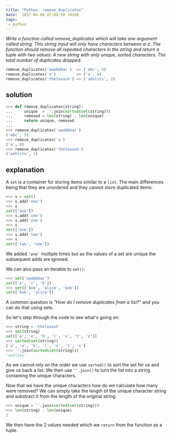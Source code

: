 ```yaml
---
title: "Python: remove_duplicates"
date:  2017-04-08 07:04:50 +0100
tags:
 - python
---
```


<em>
Write a function called remove_duplicates which will take one argument called string. 
This string input will only have characters between a-z.  
The function should remove all repeated characters in the string and return a tuple with two values:  
  A new string with only unique, sorted characters.  
  The total number of duplicates dropped.
</em>

```python
remove_duplicates('aaabbbac')  => ('abc', 5)
remove_duplicates('a')         => ('a', 0)
remove_duplicates('thelexash') => ('aehlstx', 2)
```

## solution

```python
>>> def remove_duplicates(string):
...     unique  = ''.join(sorted(set(string)))
...     removed = len(string) - len(unique)
...     return unique, removed
... 
>>> remove_duplicates('aaabbbac')
('abc', 5)
>>> remove_duplicates('a')
('a', 0)
>>> remove_duplicates('thelexash')
('aehlstx', 2)
```

## explanation

A `set` is a container for storing items similar to a `list`. The main differences
being that they are unordered and they cannot store duplicated items:

```python
>>> s = set()
>>> s.add('one')
>>> s
set(['one'])
>>> s.add('one')
>>> s.add('one')
>>> s
set(['one'])
>>> s.add('two')
>>> s
set(['two', 'one'])
```

We added `'one'` multiple times but as the values of a set are unique the subsequent
adds are ignored. 

We can also pass an iterable to `set()`:

```python
>>> set('aaabbbac')
set(['a', 'c', 'b'])
>>> set(['bob', 'alice', 'bob'])
set(['bob', 'alice'])
```

A common question is <em>"How do I remove duplicates from a list?"</em> and you can
do that using sets.

So let's step through the code to see what's going on:

```python
>>> string = 'thelexash'
>>> set(string)
set(['a', 'e', 'h', 'l', 's', 't', 'x'])
>>> sorted(set(string))
['a', 'e', 'h', 'l', 's', 't', 'x']
>>> ''.join(sorted(set(string)))
'aehlstx'
```

As we cannot rely on the order we use `sorted()` to sort the set for us
and give us back a list. We then use `''.join()` to turn the list
into a string containing the unique characters.

Now that we have the unique characters how do we calculate how many were 
removed? We can simply take the length of the unique character string
and substract it from the length of the original string.

```python
>>> unique = ''.join(sorted(set(string)))
>>> len(string) - len(unique)
2
```

We then have the 2 values needed which we `return` from the function as a tuple.
